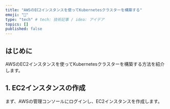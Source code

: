 ```yaml
---
title: "AWSのEC2インスタンスを使ってKubernetesクラスターを構築する"
emoji: "🎉"
type: "tech" # tech: 技術記事 / idea: アイデア
topics: []
published: false
---
```


## はじめに

AWSのEC2インスタンスを使ってKubernetesクラスターを構築する方法を紹介します。

## 1. EC2インスタンスの作成

まず、AWSの管理コンソールにログインし、EC2インスタンスを作成します。


